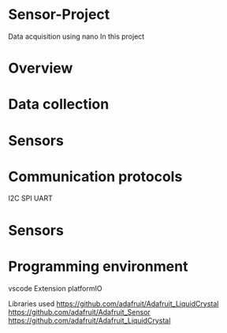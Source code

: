 # Sensor-Project
Data acquisition using nano
In this project
# Overview 

# Data collection

# Sensors

# Communication protocols
I2C
SPI
UART
# Sensors
# Programming environment 
vscode 
Extension platformIO

Libraries used
https://github.com/adafruit/Adafruit_LiquidCrystal
https://github.com/adafruit/Adafruit_Sensor
https://github.com/adafruit/Adafruit_LiquidCrystal



